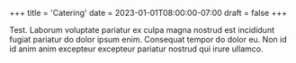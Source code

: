 +++
title = 'Catering'
date = 2023-01-01T08:00:00-07:00
draft = false
+++

Test. Laborum voluptate pariatur ex culpa magna nostrud est incididunt fugiat
pariatur do dolor ipsum enim. Consequat tempor do dolor eu. Non id id anim anim
excepteur excepteur pariatur nostrud qui irure ullamco.